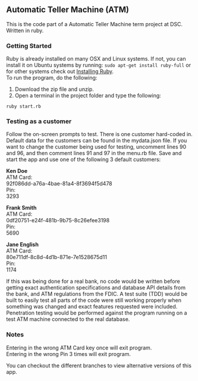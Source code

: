 ## Automatic Teller Machine (ATM)
This is the code part of a Automatic Teller Machine term project at DSC. Written in ruby.

### Getting Started
Ruby is already installed on many OSX and Linux systems. If not, you can install it on Ubuntu systems by running: ```sudo apt-get install ruby-full``` or for other systems check out [Installing Ruby](https://www.ruby-lang.org/en/documentation/installation/ "Installing Ruby").  
To run the program, do the following:  

1. Download the zip file and unzip.  
2. Open a terminal in the project folder and type the following:
```
ruby start.rb
```  

### Testing as a customer
Follow the on-screen prompts to test. There is one customer hard-coded in. Default data for the customers can be found in the mydata.json file. If you want to change the customer being used for testing, uncomment lines 90 and 96, and then comment lines 91 and 97 in the menu.rb file. Save and start the app and use one of the following 3 default customers:

**Ken Doe**  
ATM Card:  
92f086dd-a76a-4bae-81a4-8f3694f5d478  
Pin:  
3293

**Frank Smith**  
ATM Card:  
0df20751-e24f-481b-9b75-8c26efee3198  
Pin:  
5690  

**Jane English**  
ATM Card:  
80e711df-8c8d-4d1b-871e-7e1528675d11  
Pin:   
1174  

If this was being done for a real bank, no code would be written before getting exact authentication specifications and database API details from the bank, and ATM regulations from the FDIC. A test suite (TDD) would be built to easily test all parts of the code were still working properly when something was changed and exact features requested were included. Penetration testing would be performed against the program running on a test ATM machine connected to the real database.  

### Notes
Entering in the wrong ATM Card key once will exit program.  
Entering in the wrong Pin 3 times will exit program.  

You can checkout the different branches to view alternative versions of this app.